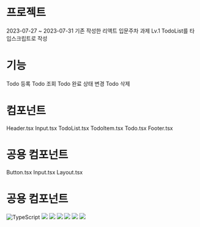 # 프로젝트
2023-07-27 ~ 2023-07-31
기존 작성한 리액트 입문주차 과제 Lv.1 TodoList를 타입스크립트로 작성 

# 기능
Todo 등록
Todo 조회
Todo 완료 상태 변경
Todo 삭제

# 컴포넌트
Header.tsx
Input.tsx
TodoList.tsx
TodoItem.tsx
Todo.tsx
Footer.tsx

# 공용 컴포넌트
Button.tsx
Input.tsx
Layout.tsx

# 공용 컴포넌트
![TypeScript](https://img.shields.io/badge/TypeScript-3178C6.svg?&style=for-the-badge&logo=TypeScript&logoColor=white) <img src="https://img.shields.io/badge/react-61DAFB?style=for-the-badge&logo=react&logoColor=black"> <img src="https://img.shields.io/badge/javascript-F7DF1E?style=for-the-badge&logo=javascript&logoColor=black"> <img src="https://img.shields.io/badge/html5-E34F26?style=for-the-badge&logo=html5&logoColor=white"> <img src="https://img.shields.io/badge/css-1572B6?style=for-the-badge&logo=css3&logoColor=white">  <img src="https://img.shields.io/badge/github-181717?style=for-the-badge&logo=github&logoColor=white"> <img src="https://img.shields.io/badge/git-F05032?style=for-the-badge&logo=git&logoColor=white">
